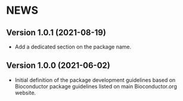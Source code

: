 # NEWS

## Version 1.0.1 (2021-08-19)

-   Add a dedicated section on the package name.

## Version 1.0.0 (2021-06-02)

-   Initial definition of the package development guidelines based on Bioconductor package guidelines listed on main Bioconductor.org website.
